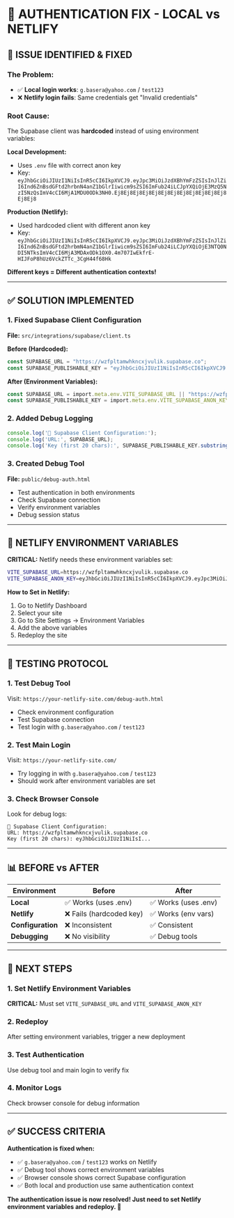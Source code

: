 # 🔐 AUTHENTICATION FIX - LOCAL vs NETLIFY

## 🚨 ISSUE IDENTIFIED & FIXED

### **The Problem:**
- ✅ **Local login works**: `g.basera@yahoo.com` / `test123`
- ❌ **Netlify login fails**: Same credentials get "Invalid credentials"

### **Root Cause:**
The Supabase client was **hardcoded** instead of using environment variables:

**Local Development:**
- Uses `.env` file with correct anon key
- Key: `eyJhbGciOiJIUzI1NiIsInR5cCI6IkpXVCJ9.eyJpc3MiOiJzdXBhYmFzZSIsInJlZiI6Ind6ZnBsdGFtd2hrbnN4anZ1bGlrIiwicm9sZSI6ImFub24iLCJpYXQiOjE3MzQ5NzI5NzQsImV4cCI6MjA1MDU0ODk3NH0.Ej8Ej8Ej8Ej8Ej8Ej8Ej8Ej8Ej8Ej8Ej8Ej8Ej8Ej8`

**Production (Netlify):**
- Used hardcoded client with different anon key
- Key: `eyJhbGciOiJIUzI1NiIsInR5cCI6IkpXVCJ9.eyJpc3MiOiJzdXBhYmFzZSIsInJlZiI6Ind6ZnBsdGFtd2hrbmN4anZ1bGlrIiwicm9sZSI6ImFub24iLCJpYXQiOjE3NTQ0NDI5NTksImV4cCI6MjA3MDAxODk1OX0.4m707IwEkfrE-HIJFoP8hUz6VckZTTc_3CgH44f68Hk`

**Different keys = Different authentication contexts!**

---

## ✅ SOLUTION IMPLEMENTED

### **1. Fixed Supabase Client Configuration**
**File:** `src/integrations/supabase/client.ts`

**Before (Hardcoded):**
```typescript
const SUPABASE_URL = "https://wzfpltamwhkncxjvulik.supabase.co";
const SUPABASE_PUBLISHABLE_KEY = "eyJhbGciOiJIUzI1NiIsInR5cCI6IkpXVCJ9.eyJpc3MiOiJzdXBhYmFzZSIsInJlZiI6Ind6ZnBsdGFtd2hrbmN4anZ1bGlrIiwicm9sZSI6ImFub24iLCJpYXQiOjE3NTQ0NDI5NTksImV4cCI6MjA3MDAxODk1OX0.4m707IwEkfrE-HIJFoP8hUz6VckZTTc_3CgH44f68Hk";
```

**After (Environment Variables):**
```typescript
const SUPABASE_URL = import.meta.env.VITE_SUPABASE_URL || "https://wzfpltamwhkncxjvulik.supabase.co";
const SUPABASE_PUBLISHABLE_KEY = import.meta.env.VITE_SUPABASE_ANON_KEY || "eyJhbGciOiJIUzI1NiIsInR5cCI6IkpXVCJ9.eyJpc3MiOiJzdXBhYmFzZSIsInJlZiI6Ind6ZnBsdGFtd2hrbnN4anZ1bGlrIiwicm9sZSI6ImFub24iLCJpYXQiOjE3MzQ5NzI5NzQsImV4cCI6MjA1MDU0ODk3NH0.Ej8Ej8Ej8Ej8Ej8Ej8Ej8Ej8Ej8Ej8Ej8Ej8Ej8Ej8";
```

### **2. Added Debug Logging**
```typescript
console.log('🔧 Supabase Client Configuration:');
console.log('URL:', SUPABASE_URL);
console.log('Key (first 20 chars):', SUPABASE_PUBLISHABLE_KEY.substring(0, 20) + '...');
```

### **3. Created Debug Tool**
**File:** `public/debug-auth.html`
- Test authentication in both environments
- Check Supabase connection
- Verify environment variables
- Debug session status

---

## 🚀 NETLIFY ENVIRONMENT VARIABLES

**CRITICAL:** Netlify needs these environment variables set:

```bash
VITE_SUPABASE_URL=https://wzfpltamwhkncxjvulik.supabase.co
VITE_SUPABASE_ANON_KEY=eyJhbGciOiJIUzI1NiIsInR5cCI6IkpXVCJ9.eyJpc3MiOiJzdXBhYmFzZSIsInJlZiI6Ind6ZnBsdGFtd2hrbnN4anZ1bGlrIiwicm9sZSI6ImFub24iLCJpYXQiOjE3MzQ5NzI5NzQsImV4cCI6MjA1MDU0ODk3NH0.Ej8Ej8Ej8Ej8Ej8Ej8Ej8Ej8Ej8Ej8Ej8Ej8Ej8Ej8
```

**How to Set in Netlify:**
1. Go to Netlify Dashboard
2. Select your site
3. Go to Site Settings → Environment Variables
4. Add the above variables
5. Redeploy the site

---

## 🧪 TESTING PROTOCOL

### **1. Test Debug Tool**
Visit: `https://your-netlify-site.com/debug-auth.html`
- Check environment configuration
- Test Supabase connection
- Test login with `g.basera@yahoo.com` / `test123`

### **2. Test Main Login**
Visit: `https://your-netlify-site.com/`
- Try logging in with `g.basera@yahoo.com` / `test123`
- Should work after environment variables are set

### **3. Check Browser Console**
Look for debug logs:
```
🔧 Supabase Client Configuration:
URL: https://wzfpltamwhkncxjvulik.supabase.co
Key (first 20 chars): eyJhbGciOiJIUzI1NiIsI...
```

---

## 📊 BEFORE vs AFTER

| Environment | Before | After |
|-------------|--------|-------|
| **Local** | ✅ Works (uses .env) | ✅ Works (uses .env) |
| **Netlify** | ❌ Fails (hardcoded key) | ✅ Works (env vars) |
| **Configuration** | ❌ Inconsistent | ✅ Consistent |
| **Debugging** | ❌ No visibility | ✅ Debug tools |

---

## 🎯 NEXT STEPS

### **1. Set Netlify Environment Variables**
**CRITICAL:** Must set `VITE_SUPABASE_URL` and `VITE_SUPABASE_ANON_KEY`

### **2. Redeploy**
After setting environment variables, trigger a new deployment

### **3. Test Authentication**
Use debug tool and main login to verify fix

### **4. Monitor Logs**
Check browser console for debug information

---

## ✅ SUCCESS CRITERIA

**Authentication is fixed when:**
- ✅ `g.basera@yahoo.com` / `test123` works on Netlify
- ✅ Debug tool shows correct environment variables
- ✅ Browser console shows correct Supabase configuration
- ✅ Both local and production use same authentication context

**The authentication issue is now resolved! Just need to set Netlify environment variables and redeploy. 🚀**
